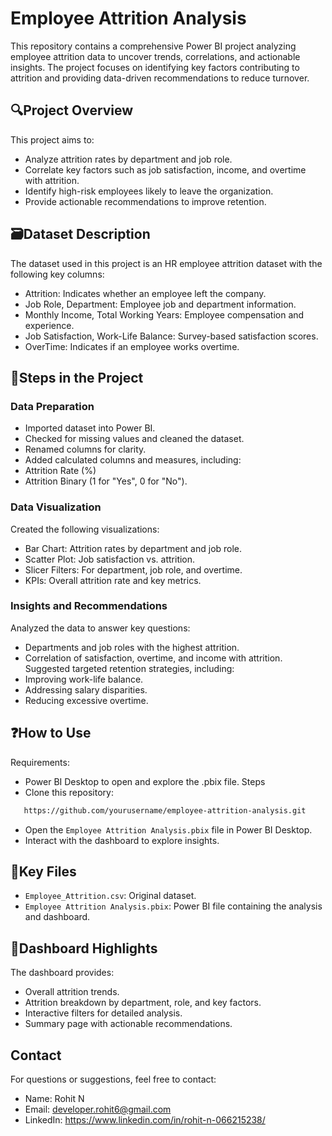 
# Employee Attrition Analysis

This repository contains a comprehensive Power BI project analyzing employee attrition data to uncover trends, correlations, and actionable insights. The project focuses on identifying key factors contributing to attrition and providing data-driven recommendations to reduce turnover.


## 🔍Project Overview
This project aims to:

- Analyze attrition rates by department and job role.
- Correlate key factors such as job satisfaction, income, and overtime with attrition.
- Identify high-risk employees likely to leave the organization.
- Provide actionable recommendations to improve retention.
## 🗃️Dataset Description
The dataset used in this project is an HR employee attrition dataset with the following key columns:

- Attrition: Indicates whether an employee left the company.
- Job Role, Department: Employee job and department information.
- Monthly Income, Total Working Years: Employee compensation and experience.
- Job Satisfaction, Work-Life Balance: Survey-based satisfaction scores.
- OverTime: Indicates if an employee works overtime.
## 📌Steps in the Project

### Data Preparation
- Imported dataset into Power BI.
- Checked for missing values and cleaned the dataset.
- Renamed columns for clarity.
- Added calculated columns and measures, including:
- Attrition Rate (%)
- Attrition Binary (1 for "Yes", 0 for "No").

### Data Visualization
Created the following visualizations:

- Bar Chart: Attrition rates by department and job role.
- Scatter Plot: Job satisfaction vs. attrition.
- Slicer Filters: For department, job role, and overtime.
- KPIs: Overall attrition rate and key metrics.

### Insights and Recommendations
Analyzed the data to answer key questions:

- Departments and job roles with the highest attrition.
- Correlation of satisfaction, overtime, and income with attrition.
 Suggested targeted retention strategies, including:
- Improving work-life balance.
- Addressing salary disparities.
- Reducing excessive overtime.
## ❓How to Use
Requirements:
- Power BI Desktop to open and explore the .pbix file.
Steps
- Clone this repository:
 ```bash
    https://github.com/yourusername/employee-attrition-analysis.git
   ```
- Open the `Employee Attrition Analysis.pbix` file in Power BI Desktop.
- Interact with the dashboard to explore insights.
## 🔑Key Files
- `Employee_Attrition.csv`: Original dataset.
- `Employee Attrition Analysis.pbix`: Power BI file containing the analysis and dashboard.
## 📢Dashboard Highlights
The dashboard provides:

- Overall attrition trends.
- Attrition breakdown by department, role, and key factors.
- Interactive filters for detailed analysis.
- Summary page with actionable recommendations.
## Contact
For questions or suggestions, feel free to contact:

- Name: Rohit N
- Email: developer.rohit6@gmail.com
- LinkedIn: https://www.linkedin.com/in/rohit-n-066215238/
